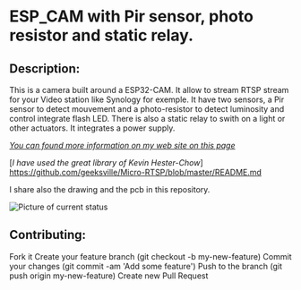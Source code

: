 ESP_CAM with Pir sensor, photo resistor and static relay.
========================================================

Description:
------------

This is a camera built around a ESP32-CAM. It allow to stream RTSP stream for your Video station like Synology for exemple.
It have two sensors, a Pir sensor to detect mouvement and a photo-resistor to detect luminosity and control integrate flash LED.
There is also a static relay to swith on a light or other actuators. It integrates a power supply. 

[*You can found more information on my web site on this page*](http://innogreentech.fr/en/connected-objects/camera/31-surveillance-camera-esp32-cam-with-pir-sensor-2)

[*I have used the great library of Kevin Hester-Chow*] https://github.com/geeksville/Micro-RTSP/blob/master/README.md



I share also the drawing and the pcb in this repository.


![Picture of current status](http://innogreentech.fr//images/Photos/camera/camera_m.jpg)


Contributing:
-------------

Fork it
Create your feature branch (git checkout -b my-new-feature)
Commit your changes (git commit -am 'Add some feature')
Push to the branch (git push origin my-new-feature)
Create new Pull Request
